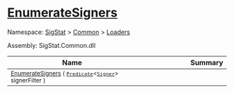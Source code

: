 # [EnumerateSigners](./SigComp15GermanLoader-100663923.md)

Namespace: [SigStat]() > [Common](./../../README.md) > [Loaders](./../README.md)

Assembly: SigStat.Common.dll

| Name | Summary  |
| ------| -----------:|
| <sub>[EnumerateSigners](./SigComp15GermanLoader-100663923.md) ( [`Predicate`](https://docs.microsoft.com/en-us/dotnet/api/System.Predicate-1)\<[`Signer`](./../../Signer.md)> signerFilter )</sub> | <img width=225/><sub></sub>

